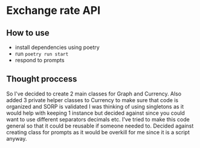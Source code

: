 # Exchange rate API

## How to use

- install dependencies using poetry
- run `poetry run start`
- respond to prompts

## Thought proccess

So I've decided to create 2 main classes for Graph and Currency.
Also added 3 private helper classes to Currency to make sure that code is organized and SORP is validated
I was thinking of using singletons as it would help with keeping 1 instance but decided against since you could
want to use different separators decimals etc. I've tried to make this code general
so that it could be reusable if someone needed to. Decided against creating class for prompts as
it would be overkill for me since it is a script anyway.